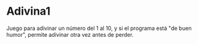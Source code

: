 # Adivina1
Juego para adivinar un número del 1 al 10, y si el programa está "de buen humor", permite adivinar otra vez antes de perder.
